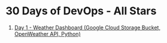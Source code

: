 # 30 Days of DevOps - All Stars

1. [Day 1 - Weather Dashboard (Google Cloud Storage Bucket, OpenWeather API, Python)](./Day_1/weather_dashboard/README.md)